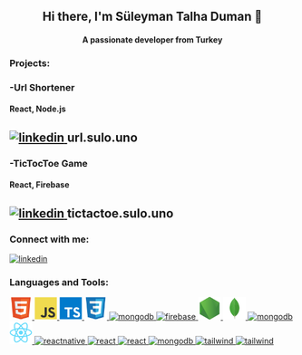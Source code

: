 <h2 align="center">Hi there, I'm Süleyman Talha Duman 👋</h2>
<h4 align="center">A passionate developer from Turkey</h4>

<h3 align="left">Projects:</h3>

<p align="left">
   <h3 align="left">-Url Shortener</h3>
  <h4 align="left">React, Node.js</h4>
  <h2  align="left">
  <a href="https://url.sulo.uno/" target="_blank" rel="noreferrer"> 
    <img src="https://starkbilisim.com/wp-content/uploads/2023/12/favicon.png" alt="linkedin" width="30" height="30"/> 
  </a>url.sulo.uno
  </h2>
  
 <h3 align="left">-TicTocToe Game</h3>
 <h4 align="left">React, Firebase</h4>
  <h2  align="left">
  <a href="https://tictactoe.sulo.uno/" target="_blank" rel="noreferrer"> 
    <img src="https://starkbilisim.com/wp-content/uploads/2023/12/favicon.png" alt="linkedin" width="30" height="30"/> 
  </a>tictactoe.sulo.uno
  </h2>
 
</p>

<h3 align="left">Connect with me:</h3>
<p align="left">
  <!-- Sosyal medya bağlantılarını buraya ekleyin -->
  <a href="[https://www.linkedin.com/in/suleymantalhaduman](https://www.linkedin.com/in/system-conf/)" target="_blank" rel="noreferrer"> 
    <img src="https://www.svgrepo.com/show/299433/linkedin.svg" alt="linkedin" width="40" height="40"/> 
  </a> 
</p>

<h3 align="left">Languages and Tools:</h3>
<p align="left"> 
  <!-- İkonları düzenlerken dosya yolunu güncelledim ve bazı ikonları yeni sürümleriyle değiştirdim -->
    <a href="https://www.w3.org/html/" target="_blank" rel="noreferrer"> 
    <img src="https://raw.githubusercontent.com/devicons/devicon/master/icons/html5/html5-original.svg" alt="html5" width="40" height="40"/> 
  </a> 
  
   <a href="https://developer.mozilla.org/en-US/docs/Web/JavaScript" target="_blank" rel="noreferrer"> 
    <img src="https://raw.githubusercontent.com/devicons/devicon/master/icons/javascript/javascript-original.svg" alt="javascript" width="40" height="40"/> 
  </a>  

  <a href="https://www.typescriptlang.org/" target="_blank" rel="noreferrer"> 
  <img src="https://raw.githubusercontent.com/devicons/devicon/master/icons/typescript/typescript-original.svg" alt="typescript" width="40" height="40"/> 
  </a> 
  
  
  
   <a href="https://www.w3schools.com/css/" target="_blank" rel="noreferrer"> 
    <img src="https://raw.githubusercontent.com/devicons/devicon/master/icons/css3/css3-original.svg" alt="css3" width="40" height="40"/> 
  </a> 

  
 <a href="https://www.mongodb.com/" target="_blank" rel="noreferrer"> 
    <img src="  https://www.svgrepo.com/show/451062/line-solid.svg" alt="mongodb" width="40" height="40"/> 
  </a> 

 
  <a href="https://firebase.google.com/" target="_blank" rel="noreferrer"> 
    <img src="https://www.vectorlogo.zone/logos/firebase/firebase-icon.svg" alt="firebase" width="40" height="40"/> 
  </a> 
  
   <a href="https://nodejs.org" target="_blank" rel="noreferrer"> 
    <img src="https://raw.githubusercontent.com/devicons/devicon/master/icons/nodejs/nodejs-original.svg" alt="nodejs" width="40" height="40"/> 
  </a> 
  
   <a href="https://www.mongodb.com/" target="_blank" rel="noreferrer"> 
    <img src="https://raw.githubusercontent.com/devicons/devicon/master/icons/mongodb/mongodb-original.svg" alt="mongodb" width="40" height="40"/> 
  </a> 
  
   <a href="https://www.mongodb.com/" target="_blank" rel="noreferrer"> 
    <img src="  https://www.svgrepo.com/show/451062/line-solid.svg" alt="mongodb" width="40" height="40"/> 
  </a> 

 <a href="https://reactjs.org/" target="_blank" rel="noreferrer"> 
    <img src="https://raw.githubusercontent.com/devicons/devicon/master/icons/react/react-original.svg" alt="react" width="40" height="40"/> 
  </a> 
  
   <a href="https://reactnative.dev/" target="_blank" rel="noreferrer"> 
    <img src="https://reactnative.dev/img/header_logo.svg" alt="reactnative" width="40" height="40"/> 
  </a> 
  
   <a href="https://reactjs.org/" target="_blank" rel="noreferrer"> 
    <img src="  https://www.svgrepo.com/show/306466/next-dot-js.svg" alt="react" width="40" height="40"/> 
  </a> 
  
   <a href="https://reactjs.org/" target="_blank" rel="noreferrer"> 
    <img src="  https://www.svgrepo.com/show/303494/vue-9-logo.svg" alt="react" width="40" height="40"/> 
  </a> 

   <a href="https://www.mongodb.com/" target="_blank" rel="noreferrer"> 
  <img src="  https://www.svgrepo.com/show/451062/line-solid.svg" alt="mongodb" width="40" height="40"/> 
  </a> 

  <a href="https://tailwindcss.com/" target="_blank" rel="noreferrer"> 
    <img src="https://www.vectorlogo.zone/logos/tailwindcss/tailwindcss-icon.svg" alt="tailwind" width="40" height="40"/> 
  </a> 
  
 <a href="https://tailwindcss.com/" target="_blank" rel="noreferrer"> 
    <img src=" https://www.svgrepo.com/show/353498/bootstrap.svg" alt="tailwind" width="40" height="40"/> 
  </a> 


</p>
